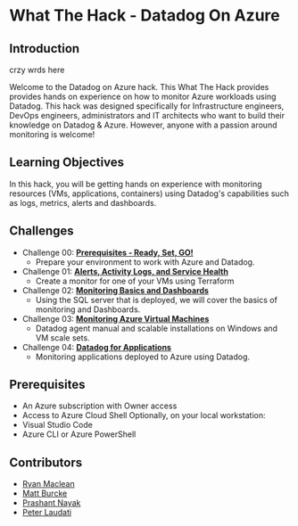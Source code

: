 # What The Hack - Datadog On Azure

## Introduction

crzy wrds here

Welcome to the Datadog on Azure hack. This What The Hack provides provides hands on experience on how to monitor Azure workloads using Datadog. This hack was designed specifically for Infrastructure engineers, DevOps engineers, administrators and IT architects who want to build their knowledge on Datadog & Azure. However, anyone with a passion around monitoring is welcome!

## Learning Objectives

In this hack, you will be getting hands on experience with monitoring resources (VMs, applications, containers) using Datadog's capabilities such as logs, metrics, alerts and dashboards. 

## Challenges

- Challenge 00: **[Prerequisites - Ready, Set, GO!](Student/Challenge-00.md)**
	 - Prepare your environment to work with Azure and Datadog.
- Challenge 01: **[Alerts, Activity Logs, and Service Health](Student/Challenge-01.md)**
	 - Create a monitor for one of your VMs using Terraform
- Challenge 02: **[Monitoring Basics and Dashboards](Student/Challenge-02.md)**
	 - Using the SQL server that is deployed, we will cover the basics of monitoring and Dashboards.
- Challenge 03: **[Monitoring Azure Virtual Machines](Student/Challenge-03.md)**
	 - Datadog agent manual and scalable installations on Windows and VM scale sets.
- Challenge 04: **[Datadog for Applications](Student/Challenge-04.md)**
	 - Monitoring applications deployed to Azure using Datadog. 

## Prerequisites

- An Azure subscription with Owner access
- Access to Azure Cloud Shell
Optionally, on your local workstation:
- Visual Studio Code
- Azure CLI or Azure PowerShell

## Contributors

- [Ryan Maclean](https://github.com/ryanmaclean)
- [Matt Burcke](https://github.com/mattburcke)
- [Prashant Nayak](https://github.com/prashantnayak)
- [Peter Laudati](https://github.com/jrzyshr)
